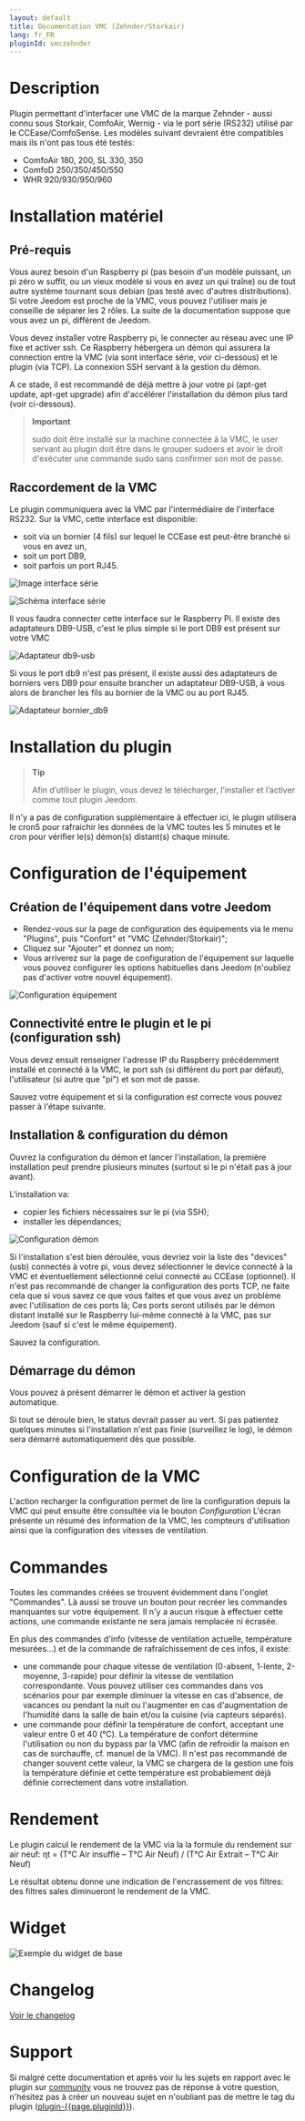 ```yaml
---
layout: default
title: Documentation VMC (Zehnder/Storkair)
lang: fr_FR
pluginId: vmczehnder
---
```


# Description

Plugin permettant d'interfacer une VMC de la marque Zehnder - aussi connu sous Storkair, ComfoAir, Wernig - via le port série (RS232) utilisé par le CCEase/ComfoSense.
Les modèles suivant devraient être compatibles mais ils n'ont pas tous été testés:

- ComfoAir 180, 200, SL 330, 350
- ComfoD 250/350/450/550
- WHR 920/930/950/960

# Installation matériel

## Pré-requis

Vous aurez besoin d'un Raspberry pi (pas besoin d'un modèle puissant, un pi zéro w suffit, ou un vieux modèle si vous en avez un qui traîne) ou de tout autre système tournant sous debian (pas testé avec d'autres distributions).
Si votre Jeedom est proche de la VMC, vous pouvez l'utiliser mais je conseille de séparer les 2 rôles.
La suite de la documentation suppose que vous avez un pi, différent de Jeedom.

Vous devez installer votre Raspberry pi, le connecter au réseau avec une IP fixe et activer ssh.
Ce Raspberry hébergera un démon qui assurera la connection entre la VMC (via sont interface série, voir ci-dessous) et le plugin (via TCP). La connexion SSH servant à la gestion du démon.

A ce stade, il est recommandé de déjà mettre à jour votre pi (apt-get update, apt-get upgrade) afin d'accélérer l'installation du démon plus tard (voir ci-dessous).

> **Important**
>
> sudo doit être installé sur la machine connectée à la VMC, le user servant au plugin doit être dans le grouper sudoers et avoir le droit d'exécuter une commande sudo sans confirmer son mot de passe.

## Raccordement de la VMC

Le plugin communiquera avec la VMC par l'intermédiaire de l'interface RS232. Sur la VMC, cette interface est disponible:

- soit via un bornier (4 fils) sur lequel le CCEase est peut-être branché si vous en avez un,
- soit un port DB9,
- soit parfois un port RJ45.

![Image interface série](../images/connectorBoard_picture.jpg "Interface série")

![Schéma interface série](../images/connectorBoard_schema.png "Schéma interface série")

Il vous faudra connecter cette interface sur le Raspberry Pi.
Il existe des adaptateurs DB9-USB, c'est le plus simple si le port DB9 est présent sur votre VMC

![Adaptateur db9-usb](../images/db9_usb_adaptor.jpg "Adaptateur db9-usb")

Si vous le port db9 n'est pas présent, il existe aussi des adaptateurs de borniers vers DB9 pour ensuite brancher un adaptateur DB9-USB, à vous alors de brancher les fils au bornier de la VMC ou au port RJ45.

![Adaptateur bornier_db9](../images/bornier_db9_adaptor.jpg "Adaptateur bornier_db9")

# Installation du plugin

> **Tip**
>
> Afin d’utiliser le plugin, vous devez le télécharger, l’installer et l’activer comme tout plugin Jeedom.

Il n'y a pas de configuration supplémentaire à effectuer ici, le plugin utilisera le cron5 pour rafraichir les données de la VMC toutes les 5 minutes et le cron pour vérifier le(s) démon(s) distant(s) chaque minute.

# Configuration de l'équipement

## Création de l'équipement dans votre Jeedom

- Rendez-vous sur la page de configuration des équipements via le menu "Plugins", puis "Confort" et "VMC (Zehnder/Storkair)";
- Cliquez sur "Ajouter" et donnez un nom;
- Vous arriverez sur la page de configuration de l'équipement sur laquelle vous pouvez configurer les options habituelles dans Jeedom (n'oubliez pas d'activer votre nouvel équipement).

![Configuration équipement](../images/equip_config.png "Configuration équipement")

## Connectivité entre le plugin et le pi (configuration ssh)

Vous devez ensuit renseigner l'adresse IP du Raspberry précédemment installé et connecté à la VMC, le port ssh (si différent du port par défaut), l'utilisateur (si autre que "pi") et son mot de passe.

Sauvez votre équipement et si la configuration est correcte vous pouvez passer à l'étape suivante.

## Installation & configuration du démon

Ouvrez la configuration du démon et lancer l'installation, la première installation peut prendre plusieurs minutes (surtout si le pi n'était pas à jour avant).

L'installation va:

- copier les fichiers nécessaires sur le pi (via SSH);
- installer les dépendances;

![Configuration démon](../images/daemon_config.png "Configuration démon")

Si l'installation s'est bien déroulée, vous devriez voir la liste des "devices" (usb) connectés à votre pi, vous devez sélectionner le device connecté à la VMC et éventuellement sélectionné celui connecté au CCEase (optionnel).
Il n'est pas recommandé de changer la configuration des ports TCP, ne faite cela que si vous savez ce que vous faites et que vous avez un problème avec l'utilisation de ces ports là; Ces ports seront utilisés par le démon distant installé sur le Raspberry lui-même connecté à la VMC, pas sur Jeedom (sauf si c'est le même équipement).

Sauvez la configuration.

## Démarrage du démon

Vous pouvez à présent démarrer le démon et activer la gestion automatique.

Si tout se déroule bien, le status devrait passer au vert. Si pas patientez quelques minutes si l'installation n'est pas finie (surveillez le log), le démon sera démarré automatiquement dès que possible.

# Configuration de la VMC

L'action recharger la configuration permet de lire la configuration depuis la VMC qui peut ensuite être consultée via le bouton _Configuration_
L'écran présente un résumé des information de la VMC, les compteurs d'utilisation ainsi que la configuration des vitesses de ventilation.

# Commandes

Toutes les commandes créées se trouvent évidemment dans l'onglet "Commandes".
Là aussi se trouve un bouton pour recréer les commandes manquantes sur votre équipement. Il n'y a aucun risque à effectuer cette actions, une commande existante ne sera jamais remplacée ni écrasée.

En plus des commandes d'info (vitesse de ventilation actuelle, température mesurées...) et de la commande de rafraîchissement de ces infos, il existe:

- une commande pour chaque vitesse de ventilation (0-absent, 1-lente, 2-moyenne, 3-rapide) pour définir la vitesse de ventilation correspondante.
Vous pouvez utiliser ces commandes dans vos scénarios pour par exemple diminuer la vitesse en cas d'absence, de vacances ou pendant la nuit ou l'augmenter en cas d'augmentation de l'humidité dans la salle de bain et/ou la cuisine (via capteurs séparés).
- une commande pour définir la température de confort, acceptant une valeur entre 0 et 40 (°C). La température de confort détermine l'utilisation ou non du bypass par la VMC (afin de refroidir la maison en cas de surchauffe, cf. manuel de la VMC). Il n'est pas recommandé de changer souvent cette valeur, la VMC se chargera de la gestion une fois la température définie et cette température est probablement déjà définie correctement dans votre installation.

# Rendement

Le plugin calcul le rendement de la VMC via la la formule du rendement sur air neuf: ηt = (T°C Air insufflé – T°C Air Neuf) / (T°C Air Extrait – T°C Air Neuf)

Le résultat obtenu donne une indication de l'encrassement de vos filtres: des filtres sales diminueront le rendement de la VMC.

# Widget

![Exemple du widget de base](../images/widget.png "Exemple du widget de base")

# Changelog

[Voir le changelog](./changelog)

# Support

Si malgré cette documentation et après voir lu les sujets en rapport avec le plugin sur [community]({{site.forum}}/tags/plugin-{{page.pluginId}}) vous ne trouvez pas de réponse à votre question, n'hésitez pas à créer un nouveau sujet en n'oubliant pas de mettre le tag du plugin ([plugin-{{page.pluginId}}]({{site.forum}}/tags/plugin-{{page.pluginId}})).
